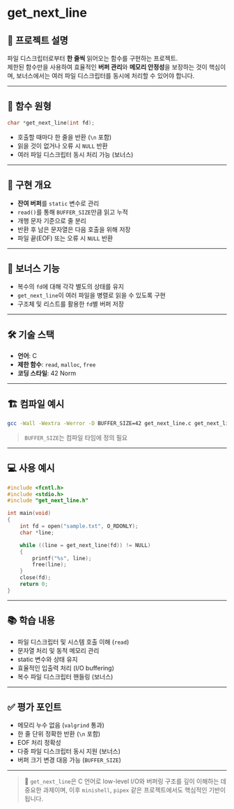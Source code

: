# get_next_line

## 📌 프로젝트 설명

파일 디스크립터로부터 **한 줄씩** 읽어오는 함수를 구현하는 프로젝트.  
제한된 함수만을 사용하여 효율적인 **버퍼 관리**와 **메모리 안정성**을 보장하는 것이 핵심이며, 보너스에서는 여러 파일 디스크립터를 동시에 처리할 수 있어야 합니다.

---

## 📄 함수 원형

```c
char *get_next_line(int fd);
```

- 호출할 때마다 한 줄을 반환 (`\n` 포함)
- 읽을 것이 없거나 오류 시 `NULL` 반환
- 여러 파일 디스크립터 동시 처리 가능 (보너스)

---

## 🧠 구현 개요

- **잔여 버퍼**를 `static` 변수로 관리
- `read()`를 통해 `BUFFER_SIZE`만큼 읽고 누적
- 개행 문자 기준으로 줄 분리
- 반환 후 남은 문자열은 다음 호출을 위해 저장
- 파일 끝(EOF) 또는 오류 시 `NULL` 반환

---

## 🎁 보너스 기능

- 복수의 `fd`에 대해 각각 별도의 상태를 유지
- `get_next_line`이 여러 파일을 병렬로 읽을 수 있도록 구현
- 구조체 및 리스트를 활용한 `fd`별 버퍼 저장

---

## 🛠️ 기술 스택

- **언어**: C  
- **제한 함수**: `read`, `malloc`, `free`  
- **코딩 스타일**: 42 Norm  

---

## 🏗️ 컴파일 예시

```bash
gcc -Wall -Wextra -Werror -D BUFFER_SIZE=42 get_next_line.c get_next_line_utils.c main.c -o gnl
```

> `BUFFER_SIZE`는 컴파일 타임에 정의 필요

---

## 💻 사용 예시

```c
#include <fcntl.h>
#include <stdio.h>
#include "get_next_line.h"

int main(void)
{
    int fd = open("sample.txt", O_RDONLY);
    char *line;

    while ((line = get_next_line(fd)) != NULL)
    {
        printf("%s", line);
        free(line);
    }
    close(fd);
    return 0;
}
```

---

## 📚 학습 내용

- 파일 디스크립터 및 시스템 호출 이해 (`read`)
- 문자열 처리 및 동적 메모리 관리
- static 변수와 상태 유지
- 효율적인 입출력 처리 (I/O buffering)
- 복수 파일 디스크립터 핸들링 (보너스)

---

## ✅ 평가 포인트

- 메모리 누수 없음 (`valgrind` 통과)
- 한 줄 단위 정확한 반환 (`\n` 포함)
- EOF 처리 정확성
- 다중 파일 디스크립터 동시 지원 (보너스)
- 버퍼 크기 변경 대응 가능 (`BUFFER_SIZE`)

---

> 🏁 `get_next_line`은 C 언어로 low-level I/O와 버퍼링 구조를 깊이 이해하는 데 중요한 과제이며, 이후 `minishell`, `pipex` 같은 프로젝트에서도 핵심적인 기반이 됩니다.
